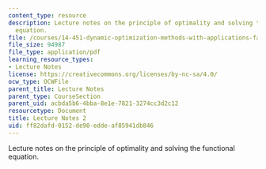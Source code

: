 ```yaml
---
content_type: resource
description: Lecture notes on the principle of optimality and solving the functional
  equation.
file: /courses/14-451-dynamic-optimization-methods-with-applications-fall-2009/ff82dafd0152de90eddeaf85941db846_MIT14_451F09_lec02.pdf
file_size: 94987
file_type: application/pdf
learning_resource_types:
- Lecture Notes
license: https://creativecommons.org/licenses/by-nc-sa/4.0/
ocw_type: OCWFile
parent_title: Lecture Notes
parent_type: CourseSection
parent_uid: acbda5b6-4bba-8e1e-7821-3274cc3d2c12
resourcetype: Document
title: Lecture Notes 2
uid: ff82dafd-0152-de90-edde-af85941db846
---
```

Lecture notes on the principle of optimality and solving the functional equation.